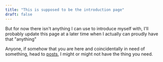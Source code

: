 ```yaml
---
title: "This is supposed to be the introduction page"
draft: false
---
```


But for now there isn't anything I can use to introduce myself with, I'll probably update this page at a later time when I actually can proudly have that "anything"

Anyone, if somehow that you are here and coincidentally in need of something, head to [posts](/posts), I might or might not have the thing you need.
